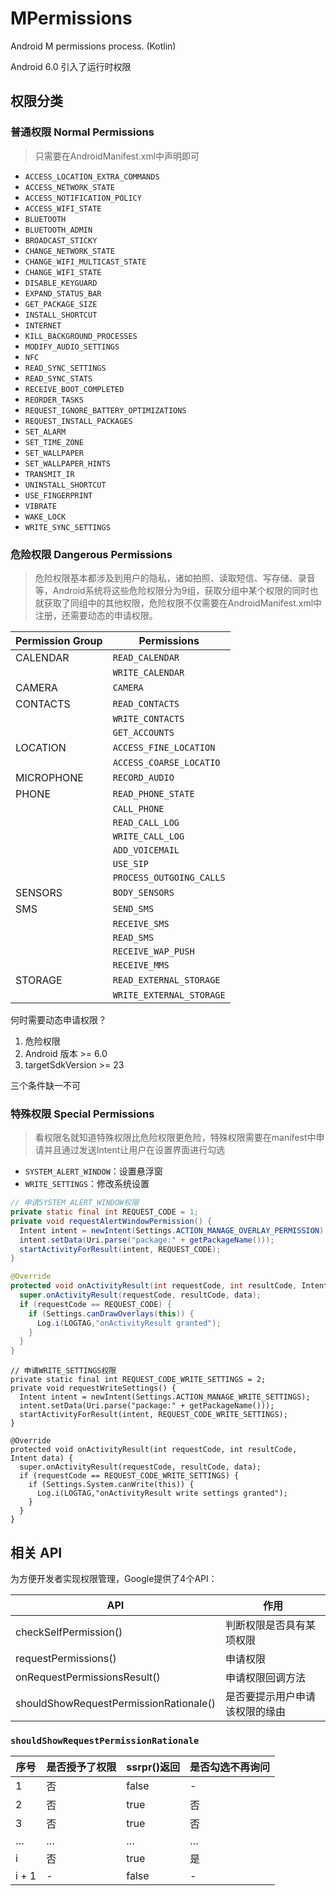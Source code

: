 # MPermissions
Android M permissions process. (Kotlin)

Android 6.0 引入了运行时权限

## 权限分类

### 普通权限 Normal Permissions
> 只需要在AndroidManifest.xml中声明即可

- `ACCESS_LOCATION_EXTRA_COMMANDS`
- `ACCESS_NETWORK_STATE`
- `ACCESS_NOTIFICATION_POLICY`
- `ACCESS_WIFI_STATE`
- `BLUETOOTH`
- `BLUETOOTH_ADMIN`
- `BROADCAST_STICKY`
- `CHANGE_NETWORK_STATE`
- `CHANGE_WIFI_MULTICAST_STATE`
- `CHANGE_WIFI_STATE`
- `DISABLE_KEYGUARD`
- `EXPAND_STATUS_BAR`
- `GET_PACKAGE_SIZE`
- `INSTALL_SHORTCUT`
- `INTERNET`
- `KILL_BACKGROUND_PROCESSES`
- `MODIFY_AUDIO_SETTINGS`
- `NFC`
- `READ_SYNC_SETTINGS`
- `READ_SYNC_STATS`
- `RECEIVE_BOOT_COMPLETED`
- `REORDER_TASKS`
- `REQUEST_IGNORE_BATTERY_OPTIMIZATIONS`
- `REQUEST_INSTALL_PACKAGES`
- `SET_ALARM`
- `SET_TIME_ZONE`
- `SET_WALLPAPER`
- `SET_WALLPAPER_HINTS`
- `TRANSMIT_IR`
- `UNINSTALL_SHORTCUT`
- `USE_FINGERPRINT`
- `VIBRATE`
- `WAKE_LOCK`
- `WRITE_SYNC_SETTINGS`

### 危险权限 Dangerous Permissions
> 危险权限基本都涉及到用户的隐私，诸如拍照、读取短信、写存储、录音等，Android系统将这些危险权限分为9组，获取分组中某个权限的同时也就获取了同组中的其他权限，危险权限不仅需要在AndroidManifest.xml中注册，还需要动态的申请权限。

| Permission Group | Permissions
| ---------------- | -------------
| CALENDAR         | `READ_CALENDAR`
|                  | `WRITE_CALENDAR`
| CAMERA           | `CAMERA`
| CONTACTS         | `READ_CONTACTS`
|                  | `WRITE_CONTACTS`
|                  | `GET_ACCOUNTS`
| LOCATION         | `ACCESS_FINE_LOCATION`
|                  | `ACCESS_COARSE_LOCATIO`
| MICROPHONE       | `RECORD_AUDIO`
| PHONE            | `READ_PHONE_STATE`
|                  | `CALL_PHONE`
|                  | `READ_CALL_LOG`
|                  | `WRITE_CALL_LOG`
|                  | `ADD_VOICEMAIL`
|                  | `USE_SIP`
|                  | `PROCESS_OUTGOING_CALLS`
| SENSORS          | `BODY_SENSORS`
| SMS              | `SEND_SMS`
|                  | `RECEIVE_SMS`
|                  | `READ_SMS`
|                  | `RECEIVE_WAP_PUSH`
|                  | `RECEIVE_MMS`
| STORAGE          | `READ_EXTERNAL_STORAGE`
|                  | `WRITE_EXTERNAL_STORAGE`

何时需要动态申请权限？
1. 危险权限
2. Android 版本 >= 6.0
3. targetSdkVersion >= 23

三个条件缺一不可

### 特殊权限 Special Permissions
> 看权限名就知道特殊权限比危险权限更危险，特殊权限需要在manifest中申请并且通过发送Intent让用户在设置界面进行勾选

- `SYSTEM_ALERT_WINDOW`：设置悬浮窗
- `WRITE_SETTINGS`：修改系统设置

```java
// 申请SYSTEM_ALERT_WINDOW权限
private static final int REQUEST_CODE = 1;
private void requestAlertWindowPermission() {
  Intent intent = newIntent(Settings.ACTION_MANAGE_OVERLAY_PERMISSION);
  intent.setData(Uri.parse("package:" + getPackageName()));
  startActivityForResult(intent, REQUEST_CODE);
}

@Override
protected void onActivityResult(int requestCode, int resultCode, Intent data) {
  super.onActivityResult(requestCode, resultCode, data);
  if (requestCode == REQUEST_CODE) {
    if (Settings.canDrawOverlays(this)) {
      Log.i(LOGTAG,"onActivityResult granted");
    }
  }
}
```

```
// 申请WRITE_SETTINGS权限
private static final int REQUEST_CODE_WRITE_SETTINGS = 2;
private void requestWriteSettings() {
  Intent intent = newIntent(Settings.ACTION_MANAGE_WRITE_SETTINGS);
  intent.setData(Uri.parse("package:" + getPackageName()));
  startActivityForResult(intent, REQUEST_CODE_WRITE_SETTINGS);
}

@Override
protected void onActivityResult(int requestCode, int resultCode, Intent data) {
  super.onActivityResult(requestCode, resultCode, data);
  if (requestCode == REQUEST_CODE_WRITE_SETTINGS) {
    if (Settings.System.canWrite(this)) {
      Log.i(LOGTAG,"onActivityResult write settings granted");
    }
  }
}
```

## 相关 API

为方便开发者实现权限管理，Google提供了4个API：

| API                                    | 作用
|----------------------------------------|---
| checkSelfPermission()                  | 判断权限是否具有某项权限
| requestPermissions()                   | 申请权限
| onRequestPermissionsResult()           | 申请权限回调方法
| shouldShowRequestPermissionRationale() | 是否要提示用户申请该权限的缘由

### `shouldShowRequestPermissionRationale`

|序号|是否授予了权限|ssrpr()返回|是否勾选不再询问
|-------|----|-------|---
| 1     | 否 | false | -
| 2     | 否 | true  | 否
| 3     | 否 | true  | 否
| …     | …	 | …     | …
| i     | 否 | true  | 是
| i + 1 | -  | false | -
